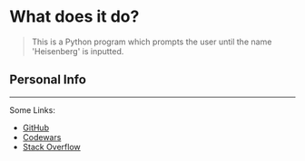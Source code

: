 # What does it do?
>This is a Python program which prompts the user until the name 'Heisenberg' is inputted.
## Personal Info
---
Some Links:
- [GitHub](https://github.com/1amASK)
- [Codewars](https://www.codewars.com/users/1amASK)
- [Stack Overflow](https://stackoverflow.com/users/21972152/ask)
